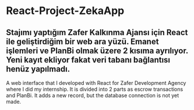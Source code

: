 # React-Project-ZekaApp
Stajımı yaptığım Zafer Kalkınma Ajansı için React ile geliştirdiğim bir web ara yüzü. Emanet işlemleri ve PlanBi olmak üzere 2 kısıma ayrılıyor. Yeni kayıt ekliyor fakat veri tabanı bağlantısı henüz yapılmadı.
--------------------------------------------
A web interface that I developed with React for Zafer Development Agency where I did my internship. It is divided into 2 parts as escrow transactions and PlanBi. It adds a new record, but the database connection is not yet made.
